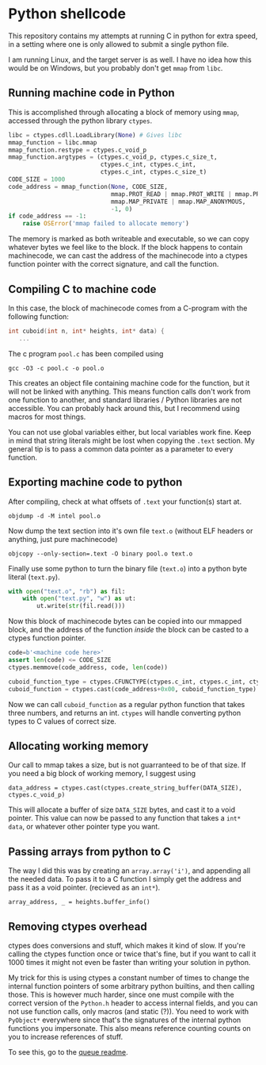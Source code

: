 # Python shellcode

This repository contains my attempts at running C in python for extra speed,
in a setting where one is only allowed to submit a single python file.

I am running Linux, and the target server is as well.
I have no idea how this would be on Windows, but you probably don't get `mmap` from `libc`.

## Running machine code in Python
This is accomplished through allocating a block of memory using `mmap`,
accessed through the python library `ctypes`.
```python
libc = ctypes.cdll.LoadLibrary(None) # Gives libc
mmap_function = libc.mmap
mmap_function.restype = ctypes.c_void_p
mmap_function.argtypes = (ctypes.c_void_p, ctypes.c_size_t,
                          ctypes.c_int, ctypes.c_int,
                          ctypes.c_int, ctypes.c_size_t)
CODE_SIZE = 1000
code_address = mmap_function(None, CODE_SIZE,
                             mmap.PROT_READ | mmap.PROT_WRITE | mmap.PROT_EXEC,
                             mmap.MAP_PRIVATE | mmap.MAP_ANONYMOUS,
                             -1, 0)
if code_address == -1:
    raise OSError('mmap failed to allocate memory')
```

The memory is marked as both writeable and executable,
so we can copy whatever bytes we feel like to the block.
If the block happens to contain machinecode, we can cast the address of the machinecode
into a ctypes function pointer with the correct signature, and call the function.

## Compiling C to machine code
In this case, the block of machinecode comes from a C-program with the following function:
```c
int cuboid(int n, int* heights, int* data) {
   ...
```

The c program `pool.c` has been compiled using
```
gcc -O3 -c pool.c -o pool.o
```
This creates an object file containing machine code for the function, but it will not be linked with anything.
This means function calls don't work from one function to another,
and standard libraries / Python libraries are not accessible.
You can probably hack around this, but I recommend using macros for most things.

You can not use global variables either, but local variables work fine.
Keep in mind that string literals might be lost when copying the `.text` section.
My general tip is to pass a common data pointer as a parameter to every function.

## Exporting machine code to python
After compiling, check at what offsets of `.text` your function(s) start at.
```
objdump -d -M intel pool.o
```

Now dump the text section into it's own file `text.o` (without ELF headers or anything, just pure machinecode)
```
objcopy --only-section=.text -O binary pool.o text.o
```

Finally use some python to turn the binary file (`text.o`) into a python byte literal (`text.py`).
```python
with open("text.o", "rb") as fil:
    with open("text.py", "w") as ut:
        ut.write(str(fil.read()))
```

Now this block of machinecode bytes can be copied into our mmapped block,
and the address of the function *inside* the block can be casted to a ctypes function pointer.

```python
code=b'<machine code here>'
assert len(code) <= CODE_SIZE
ctypes.memmove(code_address, code, len(code))

cuboid_function_type = ctypes.CFUNCTYPE(ctypes.c_int, ctypes.c_int, ctypes.c_void_p, ctypes.c_void_p)
cuboid_function = ctypes.cast(code_address+0x00, cuboid_function_type)
```

Now we can call `cuboid_function` as a regular python function that takes three numbers, and returns an int.
`ctypes` will handle converting python types to C values of correct size.

## Allocating working memory
Our call to mmap takes a size, but is not guarranteed to be of that size.
If you need a big block of working memory, I suggest using
```
data_address = ctypes.cast(ctypes.create_string_buffer(DATA_SIZE), ctypes.c_void_p)
```
This will allocate a buffer of size `DATA_SIZE` bytes, and cast it to a void pointer.
This value can now be passed to any function that takes a `int* data`, or whatever other
pointer type you want.

## Passing arrays from python to C
The way I did this was by creating an `array.array('i')`, and appending all the needed data.
To pass it to a C function I simply get the address and pass it as a void pointer. (recieved as an `int*`).
```
array_address, _ = heights.buffer_info()
```

## Removing ctypes overhead
ctypes does conversions and stuff, which makes it kind of slow.
If you're calling the ctypes function once or twice that's fine,
but if you want to call it 1000 times it might not even be faster than writing
your solution in python.

My trick for this is using ctypes a constant number of times to change the internal function pointers of
some arbitrary python builtins, and then calling those. This is however much harder,
since one must compile with the correct version of the `Python.h` header to access internal fields,
and you can not use function calls, only macros (and static (?)). You need to work with `PyObject*`
everywhere since that's the signatures of the internal python functions you impersonate.
This also means reference counting counts on you to increase references of stuff.

To see this, go to the [queue readme](queue/readme.md).

